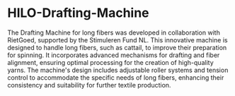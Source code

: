 # HILO-Drafting-Machine

The Drafting Machine for long fibers was developed in collaboration with RietGoed, supported by the Stimuleren Fund NL. This innovative machine is designed to handle long fibers, such as cattail, to improve their preparation for spinning. It incorporates advanced mechanisms for drafting and fiber alignment, ensuring optimal processing for the creation of high-quality yarns. The machine's design includes adjustable roller systems and tension control to accommodate the specific needs of long fibers, enhancing their consistency and suitability for further textile production.
